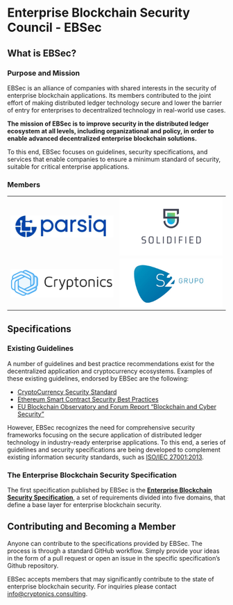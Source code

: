 # Enterprise Blockchain Security Council - EBSec


## What is EBSec?


### Purpose and Mission

EBSec is an alliance of companies with shared interests in the security of enterprise blockchain applications. Its members contributed to the joint effort of making distributed ledger technology secure and lower the barrier of entry for enterprises to decentralized technology in real-world use cases.

**The mission of EBSec is to improve security in the distributed ledger ecosystem at all levels, including organizational and policy, in order to enable advanced decentralized enterprise blockchain solutions.**

To this end, EBSec focuses on guidelines, security specifications, and services that enable companies to ensure a minimum standard of security, suitable for critical enterprise applications.


### Members


<table>
  <tr>
   <td>
<img src="images/image1.png" width="300" alt="alt_text" title="image_tooltip">

   </td>
   <td>




<img src="images/image2.png" width="300" alt="alt_text" title="image_tooltip">

   </td>
  </tr>
  <tr>
   <td>




<img src="images/image3.png" width="300" alt="alt_text" title="image_tooltip">

   </td>
   <td>




<img src="images/image4.png" width="300" alt="alt_text" title="image_tooltip">

   </td>
  </tr>
</table>



## Specifications


### Existing Guidelines

A number of guidelines and best practice recommendations exist for the decentralized application and cryptocurrency ecosystems. Examples of these existing guidelines, endorsed by EBSec are the following:



*   [CryptoCurrency Security Standard](https://cryptoconsortium.github.io/CCSS/)
*   [Ethereum Smart Contract Security Best Practices](https://consensys.github.io/smart-contract-best-practices/)
*   [EU Blockchain Observatory and Forum Report “Blockchain and Cyber Security”](https://www.eublockchainforum.eu/sites/default/files/reports/report_security_v1.0.pdf)

However, EBSec recognizes the need for comprehensive security frameworks focusing on the secure application of distributed ledger technology in industry-ready enterprise applications. To this end, a series of guidelines and security specifications are being developed to complement existing information security standards, such as [ISO/IEC 27001:2013](https://www.iso.org/standard/54534.html).


### The Enterprise Blockchain Security Specification

The first specification published by EBSec is the **[Enterprise Blockchain Security Specification](https://ebsec.github.io/ebss/)**, a set of requirements divided into five domains, that define a base layer for enterprise blockchain security.


## Contributing and Becoming a Member 

Anyone can contribute to the specifications provided by EBSec. The process is through a standard GitHub workflow. Simply provide your ideas in the form of a pull request or open an issue in the specific specification’s Github repository.

EBSec accepts members that may significantly contribute to the state of enterprise blockchain security. For inquiries please contact [info@cryptonics.consulting](mailto:info@cryptonics.consulting).

